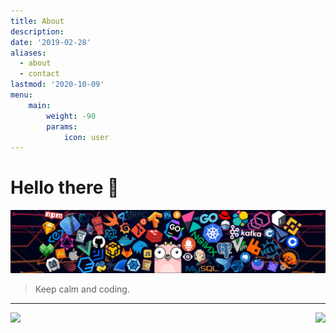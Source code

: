 ```yaml
---
title: About
description: 
date: '2019-02-28'
aliases:
  - about
  - contact
lastmod: '2020-10-09'
menu:
    main: 
        weight: -90
        params:
            icon: user
---
```



# Hello there 👋

![](header_1.png)

> Keep calm and coding.

<hr>

<img align="left" src="https://github-readme-stats.vercel.app/api?username=bitqiu&show_icons=true&icon_color=805AD5&text_color=718096&bg_color=ffffff&hide_title=true" />
<img align="right" src="https://github-readme-stats.vercel.app/api/top-langs?username=bitqiu&text_color=718096&bg_color=ffffff&hide_title=true" />
